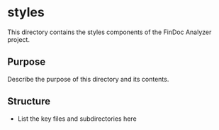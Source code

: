 # styles

This directory contains the styles components of the FinDoc Analyzer project.

## Purpose

Describe the purpose of this directory and its contents.

## Structure

- List the key files and subdirectories here
